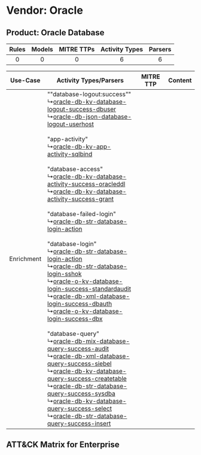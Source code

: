 Vendor: Oracle
==============
Product: Oracle Database
------------------------
| Rules | Models | MITRE TTPs | Activity Types | Parsers |
|:-----:|:------:|:----------:|:--------------:|:-------:|
|   0   |   0    |     0      |       6        |    6    |

|  Use-Case  | Activity Types/Parsers    | MITRE TTP | Content    |
|:----------:| ---- | --------- | ---- |
| Enrichment |  ""database-logout:success""<br> ↳[oracle-db-kv-database-logout-success-dbuser](Ps/pC_oracledbkvdatabaselogoutsuccessdbuser.md)<br> ↳[oracle-db-json-database-logout-userhost](Ps/pC_oracledbjsondatabaselogoutuserhost.md)<br><br> "app-activity"<br> ↳[oracle-db-kv-app-activity-sqlbind](Ps/pC_oracledbkvappactivitysqlbind.md)<br><br> "database-access"<br> ↳[oracle-db-kv-database-activity-success-oracleddl](Ps/pC_oracledbkvdatabaseactivitysuccessoracleddl.md)<br> ↳[oracle-db-kv-database-activity-success-grant](Ps/pC_oracledbkvdatabaseactivitysuccessgrant.md)<br><br> "database-failed-login"<br> ↳[oracle-db-str-database-login-action](Ps/pC_oracledbstrdatabaseloginaction.md)<br><br> "database-login"<br> ↳[oracle-db-str-database-login-action](Ps/pC_oracledbstrdatabaseloginaction.md)<br> ↳[oracle-db-str-database-login-sshok](Ps/pC_oracledbstrdatabaseloginsshok.md)<br> ↳[oracle-o-kv-database-login-success-standardaudit](Ps/pC_oracleokvdatabaseloginsuccessstandardaudit.md)<br> ↳[oracle-db-xml-database-login-success-dbauth](Ps/pC_oracledbxmldatabaseloginsuccessdbauth.md)<br> ↳[oracle-o-kv-database-login-success-dbx](Ps/pC_oracleokvdatabaseloginsuccessdbx.md)<br><br> "database-query"<br> ↳[oracle-db-mix-database-query-success-audit](Ps/pC_oracledbmixdatabasequerysuccessaudit.md)<br> ↳[oracle-db-xml-database-query-success-siebel](Ps/pC_oracledbxmldatabasequerysuccesssiebel.md)<br> ↳[oracle-db-kv-database-query-success-createtable](Ps/pC_oracledbkvdatabasequerysuccesscreatetable.md)<br> ↳[oracle-db-str-database-query-success-sysdba](Ps/pC_oracledbstrdatabasequerysuccesssysdba.md)<br> ↳[oracle-db-kv-database-query-success-select](Ps/pC_oracledbkvdatabasequerysuccessselect.md)<br> ↳[oracle-db-str-database-query-success-insert](Ps/pC_oracledbstrdatabasequerysuccessinsert.md)<br> |    | [](RM/r_m_oracle_oracle_database_Enrichment.md) |

ATT&CK Matrix for Enterprise
----------------------------
